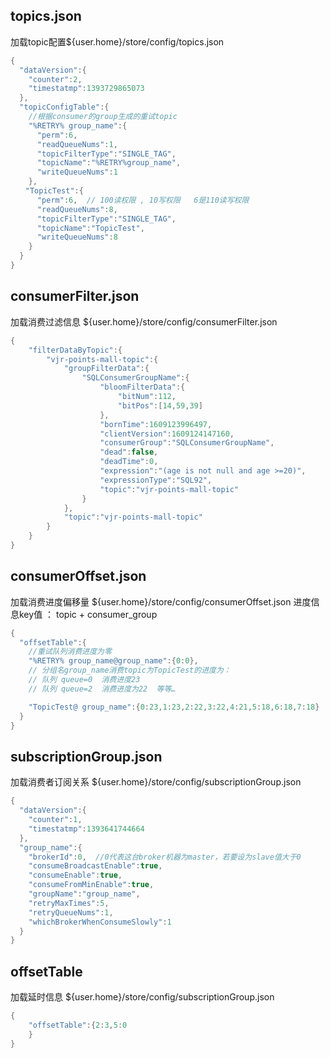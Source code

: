 ## topics.json 
加载topic配置${user.home}/store/config/topics.json
```java
{
  "dataVersion":{
    "counter":2,
    "timestatmp":1393729865073
  },
  "topicConfigTable":{
    //根据consumer的group生成的重试topic
    "%RETRY% group_name":{
      "perm":6,
      "readQueueNums":1,
      "topicFilterType":"SINGLE_TAG",
      "topicName":"%RETRY%group_name",
      "writeQueueNums":1
    },
　　"TopicTest":{
      "perm":6,  // 100读权限 , 10写权限   6是110读写权限
      "readQueueNums":8,
      "topicFilterType":"SINGLE_TAG",
      "topicName":"TopicTest",
      "writeQueueNums":8
    }
  }
}
``` 

## consumerFilter.json
加载消费过滤信息  ${user.home}/store/config/consumerFilter.json
```java
{
	"filterDataByTopic":{
		"vjr-points-mall-topic":{
			"groupFilterData":{
				"SQLConsumerGroupName":{
					"bloomFilterData":{
						"bitNum":112,
						"bitPos":[14,59,39]
					},
					"bornTime":1609123996497,
					"clientVersion":1609124147160,
					"consumerGroup":"SQLConsumerGroupName",
					"dead":false,
					"deadTime":0,
					"expression":"(age is not null and age >=20)",
					"expressionType":"SQL92",
					"topic":"vjr-points-mall-topic"
				}
			},
			"topic":"vjr-points-mall-topic"
		}
	}
}
```

## consumerOffset.json
加载消费进度偏移量  ${user.home}/store/config/consumerOffset.json
进度信息key值 ： topic + consumer_group
```java
{
  "offsetTable":{
    //重试队列消费进度为零
    "%RETRY% group_name@group_name":{0:0}, 
    // 分组名group_name消费topic为TopicTest的进度为：
    // 队列 queue=0  消费进度23
    // 队列 queue=2  消费进度为22  等等…

    "TopicTest@ group_name":{0:23,1:23,2:22,3:22,4:21,5:18,6:18,7:18} 
  } 
}
```
## subscriptionGroup.json 
加载消费者订阅关系 ${user.home}/store/config/subscriptionGroup.json
```java
{
  "dataVersion":{
    "counter":1,
    "timestatmp":1393641744664
  },
  "group_name":{
    "brokerId":0,  //0代表这台broker机器为master，若要设为slave值大于0
    "consumeBroadcastEnable":true,
    "consumeEnable":true,
    "consumeFromMinEnable":true,
    "groupName":"group_name",
    "retryMaxTimes":5,
    "retryQueueNums":1,
    "whichBrokerWhenConsumeSlowly":1 
  }
}
```

## offsetTable
加载延时信息 ${user.home}/store/config/subscriptionGroup.json
```java
{
	"offsetTable":{2:3,5:0
	}
}
```
 